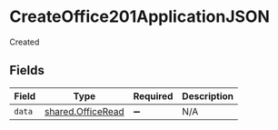 # CreateOffice201ApplicationJSON

Created


## Fields

| Field                                                  | Type                                                   | Required                                               | Description                                            |
| ------------------------------------------------------ | ------------------------------------------------------ | ------------------------------------------------------ | ------------------------------------------------------ |
| `data`                                                 | [shared.OfficeRead](../../models/shared/officeread.md) | :heavy_minus_sign:                                     | N/A                                                    |